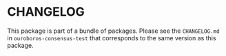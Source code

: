 # CHANGELOG

This package is part of a bundle of packages. Please see the `CHANGELOG.md` in
`ouroboros-consensus-test` that corresponds to the same version as this package.
